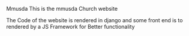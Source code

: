 Mmusda
This is the mmusda Church website

The Code of the website is rendered in django and some front end is to
rendered by a JS Framework for Better functionality

